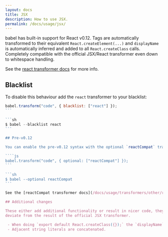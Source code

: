 ```yaml
---
layout: docs
title: JSX
description: How to use JSX.
permalink: /docs/usage/jsx/
---
```


<p class="lead">
  babel has built-in support for React v0.12. Tags are automatically transformed
  to their equivalent <code>React.createElement(...)</code> and
  <code>displayName</code> is automatically inferred and added to all
  <code>React.createClass</code> calls. Completely compatible with the official
  JSX/React transformer even down to whitespace handling.
</p>

See the [react transformer docs](/docs/usage/transformers/other/react) for more info.

## Blacklist

To disable this behaviour add the `react` transformer to your blacklist:

````js
babel.transform("code", { blacklist: ["react"] });
```

```sh
$ babel --blacklist react
```

## Pre-v0.12

You can enable the pre-v0.12 syntax with the optional `reactCompat` transformer:

````js
babel.transform("code", { optional: ["reactCompat"] });
```

```sh
$ babel --optional reactCompat
```

See the [reactCompat transformer docs](/docs/usage/transformers/other/react-compat) for more info.

## Additional changes

These either add additional functionality or result in nicer code, they do not in any way
deviate from the result of the official JSX transformer.

 - When doing `export default React.createClass({});` the `displayName` is inferred from the current filename.
 - Adjacent string literals are concatenated.
